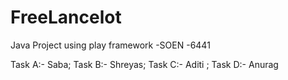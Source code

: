 # FreeLancelot
Java Project using play framework -SOEN -6441

Task A:- Saba;
Task B:- Shreyas;
Task C:- Aditi ;
Task D:- Anurag 
